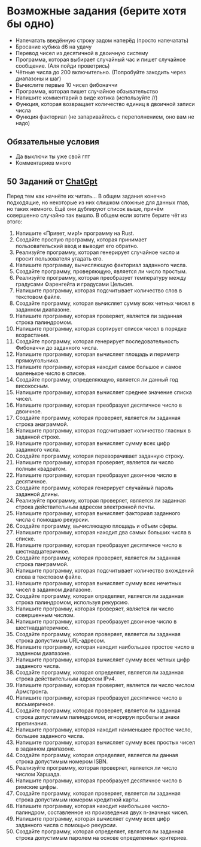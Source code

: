 # Возможные задания (берите хотя бы одно)

 - Напечатать введённую строку задом наперёд (просто напечатать)
 - Бросание кубика d6 на удачу
 - Перевод чисел из десятичной в двоичную систему
 - Программа, которая выбирает случайный час и пишет случайное сообщение. (Аля пойди проветрись)
 - Чётные числа до 200 включительно. (Попробуйте закодить через диапазоны и шаг)
 - Вычислите первые 10 чисел фибоначчи
 - Программа, которая пишет случайное обзывательство
 - Напишите комментарий в виде котика (используйте //)
 - Функция, которая возвращает количество единиц в двоичной записи числа
 - Функция факториал (не запаривайтесь с переполнением, оно вам не надо)

## Обязательные условия

 - Да выключи ты уже свой гпт
 - Комментариев много

## 50 Заданий от [ChatGpt](https://www.phind.com)

Перед тем как начнёте их читать... В общем задания конечно подходящие, но
некоторые из них слишком сложные для данных глав, но таких немного. Ещё
они дублируют список выше, причём совершенно случайно так вышло. В общем
если хотите берите чёт из этого:

1. Напишите «Привет, мир!» программу на Rust.
2. Создайте простую программу, которая принимает пользовательский ввод и выводит его обратно.
3. Реализуйте программу, которая генерирует случайное число и просит пользователя угадать его.
4. Напишите программу, вычисляющую факториал заданного числа.
5. Создайте программу, проверяющую, является ли число простым.
6. Реализуйте программу, которая преобразует температуру между градусами Фаренгейта и градусами Цельсия.
7. Напишите программу, которая подсчитывает количество слов в текстовом файле.
8. Создайте программу, которая вычисляет сумму всех четных чисел в заданном диапазоне.
9. Напишите программу, которая проверяет, является ли заданная строка палиндромом.
10. Напишите программу, которая сортирует список чисел в порядке возрастания.
11. Создайте программу, которая генерирует последовательность Фибоначчи до заданного числа.
12. Напишите программу, которая вычисляет площадь и периметр прямоугольника.
13. Напишите программу, которая находит самое большое и самое маленькое число в списке.
14. Создайте программу, определяющую, является ли данный год високосным.
15. Напишите программу, которая вычисляет среднее значение списка чисел.
16. Напишите программу, которая преобразует десятичное число в двоичное.
17. Создайте программу, которая проверяет, является ли заданная строка анаграммой.
18. Напишите программу, которая подсчитывает количество гласных в заданной строке.
19. Напишите программу, которая вычисляет сумму всех цифр заданного числа.
20. Создайте программу, которая переворачивает заданную строку.
21. Напишите программу, которая проверяет, является ли число полным квадратом.
22. Напишите программу, которая преобразует двоичное число в десятичное.
23. Создайте программу, которая генерирует случайный пароль заданной длины.
24. Реализуйте программу, которая проверяет, является ли заданная строка действительным адресом электронной почты.
25. Напишите программу, которая вычисляет факториал заданного числа с помощью рекурсии.
26. Создайте программу, вычисляющую площадь и объем сферы.
27. Напишите программу, которая находит два самых больших числа в списке.
28. Напишите программу, которая преобразует десятичное число в шестнадцатеричное.
29. Создайте программу, которая проверяет, является ли заданная строка панграммой.
30. Напишите программу, которая подсчитывает количество вхождений слова в текстовом файле.
31. Напишите программу, которая вычисляет сумму всех нечетных чисел в заданном диапазоне.
32. Создайте программу, которая определяет, является ли заданная строка палиндромом, используя рекурсию.
33. Напишите программу, которая проверяет, является ли число совершенным числом.
34. Напишите программу, которая преобразует двоичное число в шестнадцатеричное.
35. Создайте программу, которая проверяет, является ли заданная строка допустимым URL-адресом.
36. Напишите программу, которая находит наибольшее простое число в заданном диапазоне.
37. Напишите программу, которая вычисляет сумму всех четных цифр заданного числа.
38. Создайте программу, которая определяет, является ли заданная строка действительным адресом IPv4.
39. Напишите программу, которая проверяет, является ли число числом Армстронга.
40. Напишите программу, которая преобразует десятичное число в восьмеричное.
41. Создайте программу, которая проверяет, является ли заданная строка допустимым палиндромом, игнорируя пробелы и знаки препинания.
42. Напишите программу, которая находит наименьшее простое число, большее заданного числа.
43. Напишите программу, которая вычисляет сумму всех простых чисел в заданном диапазоне.
44. Создайте программу, которая определяет, является ли данная строка допустимым номером ISBN.
45. Реализуйте программу, которая проверяет, является ли число числом Харшада.
46. Напишите программу, которая преобразует десятичное число в римские цифры.
47. Создайте программу, которая проверяет, является ли заданная строка допустимым номером кредитной карты.
48. Напишите программу, которая находит наибольшее число-палиндром, составленное из произведения двух n-значных чисел.
49. Напишите программу, которая вычисляет сумму всех цифр заданного числа с помощью рекурсии.
50. Создайте программу, которая определяет, является ли заданная строка допустимым паролем на основе определенных критериев.
